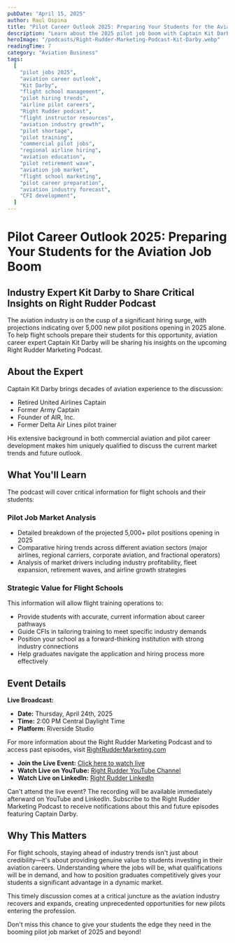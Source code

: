 ```yaml
---
pubDate: "April 15, 2025"
author: Raul Ospina
title: "Pilot Career Outlook 2025: Preparing Your Students for the Aviation Job Boom"
description: "Learn about the 2025 pilot job boom with Captain Kit Darby on the Right Rudder Podcast, April 24. Discover hiring trends across major airlines, regionals, and corporate aviation to prepare your flight students for 5,000+ new pilot positions. Essential industry insights for flight schools and CFIs."
heroImage: "/podcasts/Right-Rudder-Marketing-Podcast-Kit-Darby.webp"
readingTime: 7
category: "Aviation Business"
tags:
  [
    "pilot jobs 2025",
    "aviation career outlook",
    "Kit Darby",
    "flight school management",
    "pilot hiring trends",
    "airline pilot careers",
    "Right Rudder podcast",
    "flight instructor resources",
    "aviation industry growth",
    "pilot shortage",
    "pilot training",
    "commercial pilot jobs",
    "regional airline hiring",
    "aviation education",
    "pilot retirement wave",
    "aviation job market",
    "flight school marketing",
    "pilot career preparation",
    "aviation industry forecast",
    "CFI development",
  ]
---
```


# Pilot Career Outlook 2025: Preparing Your Students for the Aviation Job Boom

## Industry Expert Kit Darby to Share Critical Insights on Right Rudder Podcast

The aviation industry is on the cusp of a significant hiring surge, with projections indicating over 5,000 new pilot positions opening in 2025 alone. To help flight schools prepare their students for this opportunity, aviation career expert Captain Kit Darby will be sharing his insights on the upcoming Right Rudder Marketing Podcast.

## About the Expert

Captain Kit Darby brings decades of aviation experience to the discussion:

- Retired United Airlines Captain
- Former Army Captain
- Founder of AIR, Inc.
- Former Delta Air Lines pilot trainer

His extensive background in both commercial aviation and pilot career development makes him uniquely qualified to discuss the current market trends and future outlook.

## What You'll Learn

The podcast will cover critical information for flight schools and their students:

### Pilot Job Market Analysis

- Detailed breakdown of the projected 5,000+ pilot positions opening in 2025
- Comparative hiring trends across different aviation sectors (major airlines, regional carriers, corporate aviation, and fractional operators)
- Analysis of market drivers including industry profitability, fleet expansion, retirement waves, and airline growth strategies

### Strategic Value for Flight Schools

This information will allow flight training operations to:

- Provide students with accurate, current information about career pathways
- Guide CFIs in tailoring training to meet specific industry demands
- Position your school as a forward-thinking institution with strong industry connections
- Help graduates navigate the application and hiring process more effectively

## Event Details

**Live Broadcast:**

- **Date:** Thursday, April 24th, 2025
- **Time:** 2:00 PM Central Daylight Time
- **Platform:** Riverside Studio

For more information about the Right Rudder Marketing Podcast and to access past episodes, visit [RightRudderMarketing.com](https://www.rightruddermarketing.com/podcasts)

- **Join the Live Event:** [Click here to watch live](https://riverside.fm/studio/podcast-40nqk)
- **Watch Live on YouTube:** [Right Rudder YouTube Channel](https://www.youtube.com/@RightRudderMarketing)
- **Watch Live on LinkedIn:** [Right Rudder LinkedIn](https://www.linkedin.com/company/rightruddermarketing)

Can't attend the live event? The recording will be available immediately afterward on YouTube and LinkedIn. Subscribe to the Right Rudder Marketing Podcast to receive notifications about this and future episodes featuring Captain Darby.

## Why This Matters

For flight schools, staying ahead of industry trends isn't just about credibility—it's about providing genuine value to students investing in their aviation careers. Understanding where the jobs will be, what qualifications will be in demand, and how to position graduates competitively gives your students a significant advantage in a dynamic market.

This timely discussion comes at a critical juncture as the aviation industry recovers and expands, creating unprecedented opportunities for new pilots entering the profession.

Don't miss this chance to give your students the edge they need in the booming pilot job market of 2025 and beyond!
